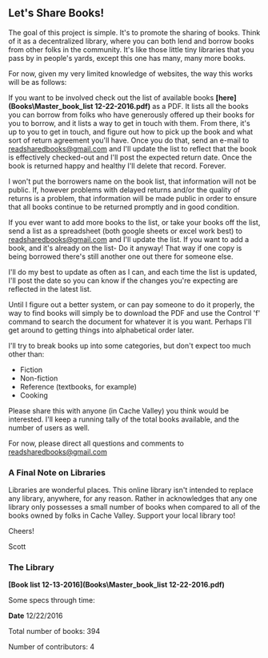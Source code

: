 ## Let's Share Books!


The goal of this project is simple. It's to promote the sharing of books. Think of it as a decentralized library, where you can both lend and borrow books from other folks in the community. It's like those little tiny libraries that you pass by in people's yards, except this one has many, many more books.

For now, given my very limited knowledge of websites, the way this works will be as follows:

If you want to be involved check out the list of available books **[here](Books\Master_book_list 12-22-2016.pdf)** as a PDF. It lists all the books you can borrow from folks who have generously offered up their books for you to borrow, and it lists a way to get in touch with them. From there, it's up to you to get in touch, and figure out how to pick up the book and what sort of return agreement you'll have. Once you do that, send an e-mail to readsharedbooks@gmail.com and I'll update the list to reflect that the book is effectively checked-out and I'll post the expected return date. Once the book is returned happy and healthy I'll delete that record.
Forever.

I won't put the borrowers name on the book list, that information will not be public. If, however problems with delayed returns and/or the quality of returns is a problem, that information will be made public in order to ensure that all books continue to be returned promptly and in good condition.


If you ever want to add more books to the list, or take your books off the list, send a list as a spreadsheet (both google sheets or excel work best) to <readsharedbooks@gmail.com> and I'll update the list. If you want to add a book, and it's already on the list- Do it anyway! That way if one copy is being borrowed there's still another one out there for someone else.

I'll do my best to update as often as I can, and each time the list is updated, I'll post the date so you can know if the changes you're expecting are reflected in the latest list.

Until I figure out a better system, or can pay someone to do it properly, the way to find books will simply be to download the PDF and use the Control 'f' command to search the document for whatever it is you want. Perhaps I'll get around to getting things into alphabetical order later.

I'll try to break books up into some categories, but don't expect too much other than:

* Fiction
* Non-fiction
* Reference (textbooks, for example)
* Cooking

Please share this with anyone (in Cache Valley) you think would be interested. I'll keep a running tally of the total books available, and the number of users as well.

For now, please direct all questions and comments to <readsharedbooks@gmail.com>

### A Final Note on Libraries ###

Libraries are wonderful places. This online library isn't intended to replace any library, anywhere, for any reason. Rather in acknowledges that any one library only possesses a small number of books when compared to all of the books owned by folks in Cache Valley. Support your local library too!


Cheers!

Scott

### The Library ###
**[Book list 12-13-2016](Books\Master_book_list 12-22-2016.pdf)**


Some specs through time:

**Date** 12/22/2016

Total number of books: 394

Number of contributors: 4

